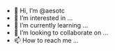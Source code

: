- 👋 Hi, I’m @aesotc
- 👀 I’m interested in ...
- 🌱 I’m currently learning ...
- 💞️ I’m looking to collaborate on ...
- 📫 How to reach me ...

<!---
aesotc/aesotc is a ✨ special ✨ repository because its `README.md` (this file) appears on your GitHub profile.
You can click the Preview link to take a look at your changes.
--->
